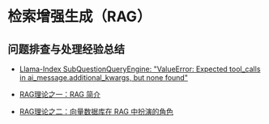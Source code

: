 # 检索增强生成（RAG）

## 问题排查与处理经验总结

- [Llama-Index SubQuestionQueryEngine: "ValueError: Expected tool_calls in ai_message.additional_kwargs, but none found"](20240130-2249_ValueError_Expected_tool_calls_in_ai_message_additional_kwargs_but_none_found.md)

- [RAG理论之一：RAG 简介](20240205-0735_RAG_Brief_Introduction.md)

- [RAG理论之二：向量数据库在 RAG 中扮演的角色](20240210-2213_The_Role_of_Vector_Db_In_RAG.md)